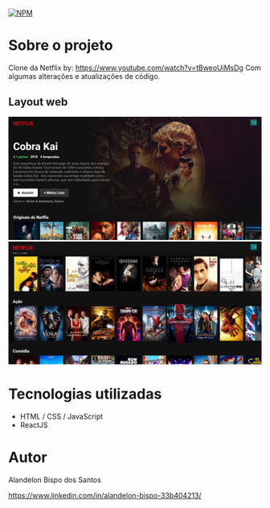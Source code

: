 #  
[![NPM](https://img.shields.io/npm/l/react)](https://github.com/AlanBispo/reactflix/blob/main/LICENSE) 

# Sobre o projeto

Clone da Netflix by: https://www.youtube.com/watch?v=tBweoUiMsDg
Com algumas alterações e atualizações de código.

## Layout web
![Web 1](https://github.com/AlanBispo/assets/blob/main/reactflix/reactflix.png)
![Web 2](https://github.com/AlanBispo/assets/blob/main/reactflix/reactflix-1.png)

# Tecnologias utilizadas
- HTML / CSS / JavaScript
- ReactJS

# Autor

Alandelon Bispo dos Santos

https://www.linkedin.com/in/alandelon-bispo-33b404213/
